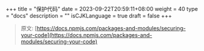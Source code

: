 +++
title = "保护代码"
date = 2023-09-22T20:59:11+08:00
weight = 40
type = "docs"
description = ""
isCJKLanguage = true
draft = false
+++

> 原文: [https://docs.npmjs.com/packages-and-modules/securing-your-code](https://docs.npmjs.com/packages-and-modules/securing-your-code)
